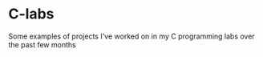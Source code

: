 # C-labs
Some examples of projects I've worked on in my C programming labs over the past few months
